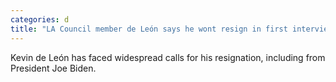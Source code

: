 ```yaml
---
categories: d
title: "LA Council member de León says he wont resign in first interviews since release of leaked recording ignited scandal"
---
```

Kevin de León has faced widespread calls for his resignation, including from President Joe Biden.